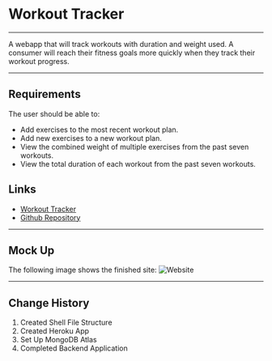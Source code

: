 # Workout Tracker

---

A webapp that will track workouts with duration and weight used. A consumer will reach their fitness goals more quickly when they track their workout progress.

---

## Requirements

The user should be able to:

* Add exercises to the most recent workout plan.
* Add new exercises to a new workout plan.
* View the combined weight of multiple exercises from the past seven workouts.
* View the total duration of each workout from the past seven workouts.

## Links

* [Workout Tracker](https://wessex-workout-tracker.herokuapp.com/)
* [Github Repository](https://github.com/JonDnv/WorkoutTracker)
  
---

## Mock Up

The following image shows the finished site:
![Website]()

---

## Change History

 1. Created Shell File Structure
 2. Created Heroku App
 3. Set Up MongoDB Atlas
 4. Completed Backend Application
